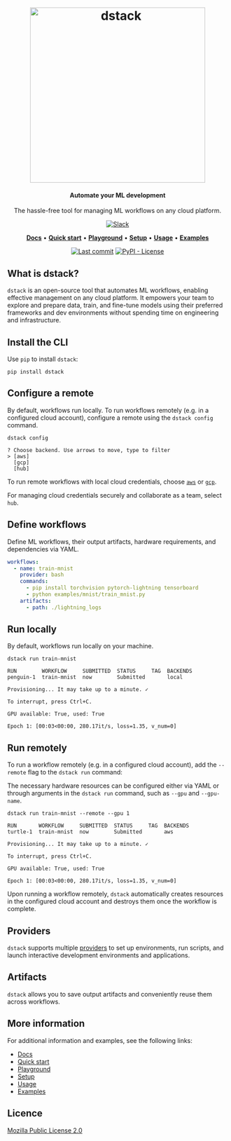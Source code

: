 <div align="center">
<h1 align="center">
  <a target="_blank" href="https://dstack.ai">
    <picture>
      <source media="(prefers-color-scheme: dark)" srcset="https://raw.githubusercontent.com/dstackai/dstack/master/docs/assets/logo-dark.svg"/>
      <img alt="dstack" src="https://raw.githubusercontent.com/dstackai/dstack/master/docs/assets/logo.svg" width="400px"/>
    </picture>
  </a>
</h1>

<h4 align="center">
Automate your ML development
</h4>

<p align="center">
The hassle-free tool for managing ML workflows on any cloud platform. 
</p>

[![Slack](https://img.shields.io/badge/slack-join%20chat-blueviolet?logo=slack&style=for-the-badge)](https://join.slack.com/t/dstackai/shared_invite/zt-xdnsytie-D4qU9BvJP8vkbkHXdi6clQ)

<p align="center">
<a href="https://docs.dstack.ai" target="_blank"><b>Docs</b></a> • 
<a href="https://docs.dstack.ai/quick-start"><b>Quick start</b></a> • 
<a href="https://docs.dstack.ai/playground" target="_blank"><b>Playground</b></a> •   
<a href="https://docs.dstack.ai/setup"><b>Setup</b></a> • 
<a href="https://docs.dstack.ai/usage/hello-world" target="_blank"><b>Usage</b></a>  • 
<a href="https://docs.dstack.ai/examples/tensorboard" target="_blank"><b>Examples</b></a>
</p>

[![Last commit](https://img.shields.io/github/last-commit/dstackai/dstack)](https://github.com/dstackai/dstack/commits/)
[![PyPI - License](https://img.shields.io/pypi/l/dstack?style=flat&color=blue)](https://github.com/dstackai/dstack/blob/master/LICENSE.md)

</div>

## What is dstack?

`dstack` is an open-source tool that automates ML workflows, enabling effective management on any cloud platform. It
empowers your team to explore and prepare data, train, and fine-tune models using their preferred frameworks and dev
environments without spending time on engineering and infrastructure.

## Install the CLI

Use `pip` to install `dstack`:

```shell
pip install dstack
```

## Configure a remote

By default, workflows run locally. To run workflows remotely (e.g. in a configured cloud account),
configure a remote using the `dstack config` command.

```shell
dstack config

? Choose backend. Use arrows to move, type to filter
> [aws]
  [gcp]
  [hub]
```

To run remote workflows with local cloud credentials, choose [`aws`](https://docs.dstack.ai/setup/aws.md)
or [`gcp`](https://docs.dstack.ai/setup/gcp.md). 

For managing cloud credentials securely and collaborate as a team, select `hub`.

## Define workflows

Define ML workflows, their output artifacts, hardware requirements, and dependencies via YAML.

```yaml
workflows:
  - name: train-mnist
    provider: bash
    commands:
      - pip install torchvision pytorch-lightning tensorboard
      - python examples/mnist/train_mnist.py
    artifacts:
      - path: ./lightning_logs
```

## Run locally

By default, workflows run locally on your machine.

```shell
dstack run train-mnist

RUN        WORKFLOW     SUBMITTED  STATUS     TAG  BACKENDS
penguin-1  train-mnist  now        Submitted       local

Provisioning... It may take up to a minute. ✓

To interrupt, press Ctrl+C.

GPU available: True, used: True

Epoch 1: [00:03<00:00, 280.17it/s, loss=1.35, v_num=0]
```

## Run remotely

To run a workflow remotely (e.g. in a configured cloud account), add the `--remote` flag to the `dstack run` command:

The necessary hardware resources can be configured either via YAML or through arguments in the `dstack run` command, such
as `--gpu` and `--gpu-name`.

```shell
dstack run train-mnist --remote --gpu 1

RUN       WORKFLOW     SUBMITTED  STATUS     TAG  BACKENDS
turtle-1  train-mnist  now        Submitted       aws

Provisioning... It may take up to a minute. ✓

To interrupt, press Ctrl+C.

GPU available: True, used: True

Epoch 1: [00:03<00:00, 280.17it/s, loss=1.35, v_num=0]
```

Upon running a workflow remotely, `dstack` automatically creates resources in the configured cloud account and destroys them
once the workflow is complete.

## Providers

`dstack` supports multiple [providers](https://docs.dstack.ai/usage/providers) to set up environments, run scripts, and launch interactive development environments and applications.

## Artifacts

`dstack` allows you to save output artifacts and conveniently reuse them across workflows.

## More information

For additional information and examples, see the following links:

* [Docs](https://docs.dstack.ai/)
* [Quick start](https://docs.dstack.ai/quick-start)
* [Playground](https://github.com/dstackai/dstack-playground)
* [Setup](https://docs.dstack.ai/setup)
* [Usage](https://docs.dstack.ai/usage/hello-world)
* [Examples](https://docs.dstack.ai/examples/tensorboard)
 
##  Licence

[Mozilla Public License 2.0](LICENSE.md)